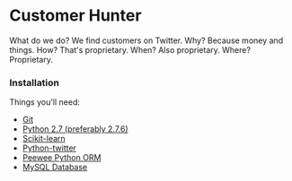 Customer Hunter
===============

What do we do? We find customers on Twitter. Why? Because money and things. How? That's proprietary. When? Also proprietary. Where? Proprietary. 

### Installation

Things you'll need:

* [Git](http://git-scm.com/downloads)
* [Python 2.7 (preferably 2.7.6)](http://python.org/downloads/windows)
* [Scikit-learn](http://scikit-learn.org/stable/install.html#windows-installer)
* [Python-twitter](https://github.com/bear/python-twitter)
* [Peewee Python ORM](https://github.com/coleifer/peewee)
* [MySQL Database](http://dev.mysql.com/downloads/mysql/)



